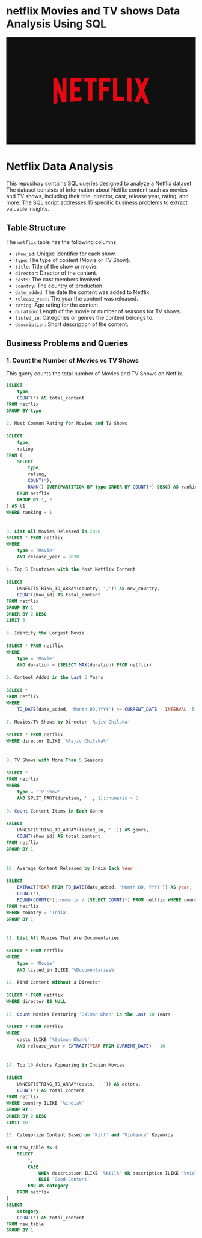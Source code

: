 # netflix Movies and TV shows Data Analysis Using SQL

![Netflix-logo](https://github.com/Desmos716/netflix_sql_project/blob/main/netflix%20logo.jpg)


# Netflix Data Analysis

This repository contains SQL queries designed to analyze a Netflix dataset. The dataset consists of information about Netflix content such as movies and TV shows, including their title, director, cast, release year, rating, and more. The SQL script addresses 15 specific business problems to extract valuable insights.

## Table Structure

The `netflix` table has the following columns:

- `show_id`: Unique identifier for each show.
- `type`: The type of content (Movie or TV Show).
- `title`: Title of the show or movie.
- `director`: Director of the content.
- `casts`: The cast members involved.
- `country`: The country of production.
- `date_added`: The date the content was added to Netflix.
- `release_year`: The year the content was released.
- `rating`: Age rating for the content.
- `duration`: Length of the movie or number of seasons for TV shows.
- `listed_in`: Categories or genres the content belongs to.
- `description`: Short description of the content.

## Business Problems and Queries

### 1. Count the Number of Movies vs TV Shows
This query counts the total number of Movies and TV Shows on Netflix.

```sql
SELECT 
    type,
    COUNT(*) AS total_content
FROM netflix
GROUP BY type

2. Most Common Rating for Movies and TV Shows

SELECT 
    type,
    rating
FROM (
    SELECT 
        type,
        rating,
        COUNT(*),
        RANK() OVER(PARTITION BY type ORDER BY COUNT(*) DESC) AS ranking
    FROM netflix
    GROUP BY 1, 2
) AS t1
WHERE ranking = 1


3. List All Movies Released in 2020
SELECT * FROM netflix
WHERE 
    type = 'Movie'
    AND release_year = 2020

4. Top 5 Countries with the Most Netflix Content

SELECT 
    UNNEST(STRING_TO_ARRAY(country, ',')) AS new_country,
    COUNT(show_id) AS total_content
FROM netflix
GROUP BY 1
ORDER BY 2 DESC
LIMIT 5

5. Identify the Longest Movie

SELECT * FROM netflix
WHERE 
    type = 'Movie'
    AND duration = (SELECT MAX(duration) FROM netflix)

6. Content Added in the Last 5 Years

SELECT *
FROM netflix
WHERE 
    TO_DATE(date_added, 'Month DD,YYYY') >= CURRENT_DATE - INTERVAL '5 years'

7. Movies/TV Shows by Director 'Rajiv Chilaka'

SELECT * FROM netflix
WHERE director ILIKE '%Rajiv Chilaka%'


8. TV Shows with More Than 5 Seasons

SELECT * 
FROM netflix
WHERE 
    type = 'TV Show'
    AND SPLIT_PART(duration, ' ', 1)::numeric > 5

9. Count Content Items in Each Genre

SELECT 
    UNNEST(STRING_TO_ARRAY(listed_in, ' ')) AS genre,
    COUNT(show_id) AS total_content
FROM netflix
GROUP BY 1


10. Average Content Released by India Each Year

SELECT 
    EXTRACT(YEAR FROM TO_DATE(date_added, 'Month DD, YYYY')) AS year,
    COUNT(*),
    ROUND(COUNT(*)::numeric / (SELECT COUNT(*) FROM netflix WHERE country = 'India')::numeric * 100, 2) AS total_content_per_year
FROM netflix
WHERE country = 'India'
GROUP BY 1


11. List All Movies That Are Documentaries

SELECT * FROM netflix
WHERE
    type = 'Movie'
    AND listed_in ILIKE '%Documentaries%'

12. Find Content Without a Director

SELECT * FROM netflix
WHERE director IS NULL

13. Count Movies Featuring 'Salman Khan' in the Last 10 Years

SELECT * FROM netflix
WHERE 
    casts ILIKE '%Salman Khan%'
    AND release_year > EXTRACT(YEAR FROM CURRENT_DATE) - 10


14. Top 10 Actors Appearing in Indian Movies

SELECT 
    UNNEST(STRING_TO_ARRAY(casts, ',')) AS actors,
    COUNT(*) AS total_content
FROM netflix
WHERE country ILIKE '%india%'
GROUP BY 1
ORDER BY 2 DESC
LIMIT 10

15. Categorize Content Based on 'Kill' and 'Violence' Keywords

WITH new_table AS (
    SELECT 
        *,
        CASE
            WHEN description ILIKE '%kill%' OR description ILIKE '%violence%' THEN 'Bad-Content'
            ELSE 'Good-Content'
        END AS category
    FROM netflix
)
SELECT
    category,
    COUNT(*) AS total_content
FROM new_table
GROUP BY 1








